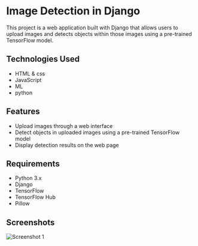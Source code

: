 # Image Detection in Django

This project is a web application built with Django that allows users to upload images and detects objects within those images using a pre-trained TensorFlow model.

## Technologies Used

- HTML & css
- JavaScript
- ML
- python

## Features

- Upload images through a web interface
- Detect objects in uploaded images using a pre-trained TensorFlow model
- Display detection results on the web page

## Requirements

- Python 3.x
- Django
- TensorFlow
- TensorFlow Hub
- Pillow

## Screenshots

![Screenshot 1](/screenshots/screenshot1.png)



